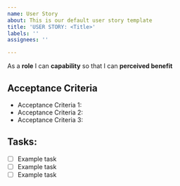```yaml
---
name: User Story
about: This is our default user story template
title: 'USER STORY: <Title>'
labels: ''
assignees: ''

---
```


As a **role** I can **capability** so that I can **perceived benefit**
  
## Acceptance Criteria 

  - Acceptance Criteria 1:
  - Acceptance Criteria 2:
  - Acceptance Criteria 3:

  ## Tasks:
  
  - [ ] Example task
  - [ ] Example task
  - [ ] Example task
